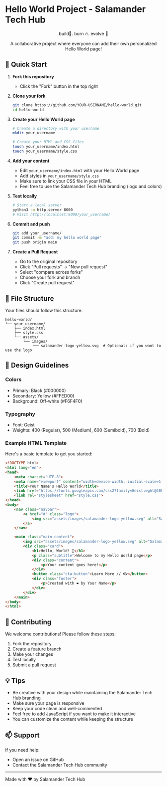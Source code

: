 # Hello World Project - Salamander Tech Hub

<p align="center">
build🚀. burn 🔥. evolve 🦎
</p>

<p align="center">
A collaborative project where everyone can add their own personalized Hello World page!
</p>

## 🚀 Quick Start

1. **Fork this repository**
   - Click the "Fork" button in the top right

2. **Clone your fork**
   ```bash
   git clone https://github.com/YOUR-USERNAME/hello-world.git
   cd hello-world
   ```

3. **Create your Hello World page**
   ```bash
   # Create a directory with your username
   mkdir your_username
   
   # Create your HTML and CSS files
   touch your_username/index.html
   touch your_username/style.css
   ```

4. **Add your content**
   - Edit `your_username/index.html` with your Hello World page
   - Add styles in `your_username/style.css`
   - Make sure to link your CSS file in your HTML
   - Feel free to use the Salamander Tech Hub branding (logo and colors)

5. **Test locally**
   ```bash
   # Start a local server
   python3 -m http.server 8000
   # Visit http://localhost:8000/your_username/
   ```

6. **Commit and push**
   ```bash
   git add your_username/
   git commit -m "add: my hello world page"
   git push origin main
   ```

7. **Create a Pull Request**
   - Go to the original repository
   - Click "Pull requests" → "New pull request"
   - Select "compare across forks"
   - Choose your fork and branch
   - Click "Create pull request"

## 📝 File Structure

Your files should follow this structure:
```
hello-world/
└── your_username/
    ├── index.html
    ├── style.css
    └── assets/
        └── images/
            └── salamander-logo-yellow.svg  # Optional: if you want to use the logo
```

## 🎨 Design Guidelines

### Colors
- Primary: Black (#000000)
- Secondary: Yellow (#FFED00)
- Background: Off-white (#F6F4F0)

### Typography
- Font: Geist
- Weights: 400 (Regular), 500 (Medium), 600 (Semibold), 700 (Bold)

### Example HTML Template

Here's a basic template to get you started:

```html
<!DOCTYPE html>
<html lang="en">
<head>
    <meta charset="UTF-8">
    <meta name="viewport" content="width=device-width, initial-scale=1.0">
    <title>Your Name's Hello World</title>
    <link href="https://fonts.googleapis.com/css2?family=Geist:wght@400;500;600;700&display=swap" rel="stylesheet">
    <link rel="stylesheet" href="style.css">
</head>
<body>
    <nav class="navbar">
        <a href="#" class="logo">
            <img src="assets/images/salamander-logo-yellow.svg" alt="Salamander">
        </a>
    </nav>

    <main class="main-content">
        <img src="assets/images/salamander-logo-yellow.svg" alt="Salamander Tech Hub" class="salamander-logo">
        <div class="card">
            <h1>Hello, World! 👋</h1>
            <p class="subtitle">Welcome to my Hello World page</p>
            <div class="content">
                <p>Your content goes here!</p>
            </div>
            <button class="cta-button">Learn More // 👓</button>
            <div class="footer">
                <p>Created with ❤️ by Your Name</p>
            </div>
        </div>
    </main>
</body>
</html>
```

## 🤝 Contributing

We welcome contributions! Please follow these steps:

1. Fork the repository
2. Create a feature branch
3. Make your changes
4. Test locally
5. Submit a pull request

## 💡 Tips

- Be creative with your design while maintaining the Salamander Tech Hub branding
- Make sure your page is responsive
- Keep your code clean and well-commented
- Feel free to add JavaScript if you want to make it interactive
- You can customize the content while keeping the structure

## 📫 Support

If you need help:
- Open an issue on GitHub
- Contact the Salamander Tech Hub community

---

Made with ❤️ by Salamander Tech Hub 